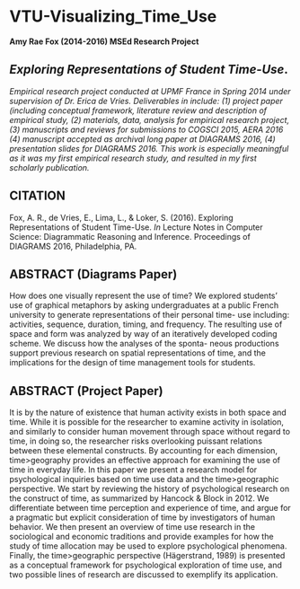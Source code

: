 # VTU-Visualizing_Time_Use
**Amy Rae Fox (2014-2016) MSEd Research Project** 

## *Exploring Representations of Student Time-Use*. 
*Empirical research project conducted at UPMF France in Spring 2014 under supervision of Dr. Erica de Vries.  Deliverables in include: (1) project paper (including conceptual framework, literature review and description of empirical study, (2) materials, data, analysis for empirical research project, (3) manuscripts and reviews for submissions to COGSCI 2015, AERA 2016 (4) manuscript accepted as archival long paper at DIAGRAMS 2016, (4) presentation slides for DIAGRAMS 2016.  This work is especially meaningful as it was my first empirical research study, and resulted in my first scholarly publication.*

## CITATION
Fox, A. R., de Vries, E., Lima, L., & Loker, S. (2016). Exploring Representations of Student Time-Use. *In* Lecture Notes in Computer Science: Diagrammatic Reasoning and Inference. Proceedings of DIAGRAMS 2016, Philadelphia, PA. 

## ABSTRACT (Diagrams Paper)
How does one visually represent the use of time? We explored students’ use of graphical metaphors by asking undergraduates at a public French university to generate representations of their personal time- use including: activities, sequence, duration, timing, and frequency. The resulting use of space and form was analyzed by way of an iteratively developed coding scheme. We discuss how the analyses of the sponta- neous productions support previous research on spatial representations of time, and the implications for the design of time management tools for students.

## ABSTRACT (Project Paper)
It is by the nature of existence that human activity exists in both space and time.  While  it is possible for the researcher to examine activity in isolation, and similarly to consider  human movement through space without regard to time, in doing so, the researcher  risks overlooking puissant relations between these elemental constructs.  By accounting  for each dimension, time>geography provides an effective approach for examining the  use of time in everyday life.  In this paper we present a research model for psychological  inquiries based on time use data and the time>geographic perspective.  We start by  reviewing the history of psychological research on the construct of time, as summarized  by Hancock & Block in 2012.  We differentiate between time perception and experience  of time, and argue for a pragmatic but explicit consideration of time by investigators of  human behavior.  We then present an overview of time use research in the sociological  and economic traditions and provide examples for how the study of time allocation may  be used to explore psychological phenomena. Finally, the time>geographic perspective  (Hägerstrand, 1989) is presented as a conceptual framework for psychological  exploration of time use, and two possible lines of research are discussed to exemplify its  application.  

